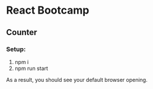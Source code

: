 # React Bootcamp

## Counter

### Setup:

1. npm i
2. npm run start

As a result, you should see your default browser opening.
